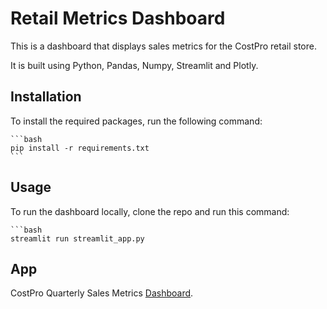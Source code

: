 
# Retail Metrics Dashboard

This is a dashboard that displays sales metrics for the CostPro retail store. 

It is built using Python, Pandas, Numpy, Streamlit and Plotly.

## Installation

To install the required packages, run the following command:
    
    ```bash
    pip install -r requirements.txt
    ```

## Usage

To run the dashboard locally, clone the repo and run this command:

    ```bash
    streamlit run streamlit_app.py
    
## App
CostPro Quarterly Sales Metrics [Dashboard](https://sumanentc-data-analysis-dashboard-streamlit-app-hp8pwv.streamlit.app).

